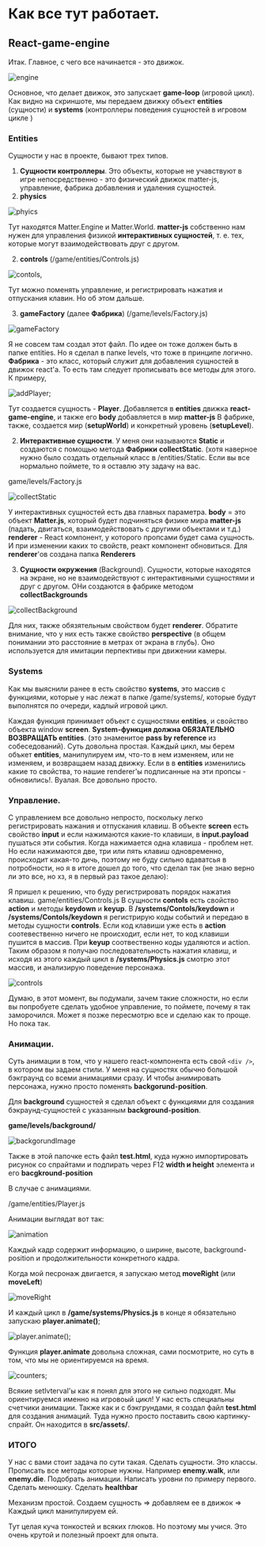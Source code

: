 # Как все тут работает.

## React-game-engine

Итак. Главное, с чего все начинается - это движок.

![engine](https://sun9-21.userapi.com/impg/hAAypEz5t-4PVtOsF5m5MlDcBYpQod_n-Eq9cQ/wNVqE_8r-io.jpg?size=423x105&quality=96&proxy=1&sign=4f36fd69b2425f0eed9b5408ee789f04&type=album)

Основное, что делает движок, это запускает **game-loop** (игровой цикл).
Как видно на скриншоте, мы передаем движку объект **entities** (сущности) и **systems** (контроллеры поведения сущностей в игровом цикле )

### Entities

Сущности у нас в проекте, бывают трех типов.

1. **Сущности контроллеры**. Это объекты, которые не учавствуют в игре непосредственно - это физический движок matter-js, управление, фабрика добавления и удаления сущностей.
  1. **physics**
  
  ![phyics](https://sun9-26.userapi.com/impg/BzUkWf9bzVWpHFYlF57NynBpmpT2K44are-vYQ/xN9jqAGNVxc.jpg?size=272x111&quality=96&proxy=1&sign=3ae05ab871e6167ccb296d916a7a86ba&type=album)
  
  Тут находятся Matter.Engine и Matter.World.
  **matter-js** собственно нам нужен для управления физикой **интерактивных сущностей**, т. е. тех, которые могут взаимодействовать друг с другом.
  
  2. **controls** (/game/entities/Controls.js)
  
  ![contols](https://sun9-7.userapi.com/impg/flT5ZGU53d5LkrBr9Gr2AdVXY3TuYO9CXfDQlg/7u7ClsGhLmk.jpg?size=216x221&quality=96&proxy=1&sign=0662c334dbffe442c167b9a9a98d64e9&type=album),
  
  Тут можно поменять управление, и регистрировать нажатия и отпускания клавин. Но об этом дальше.
  
  3. **gameFactory** (далее **Фабрика**) (/game/levels/Factory.js)
  
  ![gameFactory](https://sun9-48.userapi.com/impg/qS5ultELwKWSGwS6qJvyVg-W8EdDcuxsIdwcQw/Lu-rX6_wD-g.jpg?size=238x183&quality=96&proxy=1&sign=a41ed5afdaafca14c04f6f579913a393&type=album)
  
  Я не совсем там создал этот файл. По идее он тоже должен быть в папке entities. Но я сделал в папке levels, что тоже в принципе логично.
  **Фабрика** - это класс, который служит для добавления сущностей в движок react'а. То есть там следует прописывать все методы для этого.
   К примеру, 
   
   ![addPlayer](https://sun9-29.userapi.com/impg/y0GVLJlRyAFm6KMlvYaS9TV3-y77j0203Zkhlw/OLiq9NBlFRk.jpg?size=305x116&quality=96&proxy=1&sign=3405ae9e1700761a781bc30a8b68bd87&type=album);
   
   Тут создается сущность - **Player**. Добавляется в **entities** движка **react-game-engine**, и также его **body** добавляется в мир **matter-js**
   В фабрике, также, создается мир (**setupWorld**) и конкретный уровень (**setupLevel**).
   
2. **Интерактивные сущности**. У меня они называются **Static** и создаются с помощью метода **Фабрики** **collectStatic**. (хотя наверное нужно было создать отдельный класс в /entities/Static. Если вы все нормально поймете, то я оставлю эту задачу на вас.

  game/levels/Factory.js 
  
  ![collectStatic](https://sun9-36.userapi.com/impg/-0NlLLgVZuB9nXqua9-aplijmsol8xzZLnbHpw/YUX5OxjLYD8.jpg?size=628x338&quality=96&proxy=1&sign=8a3871074c7530ca116f3dfed15c6055&type=album)

  У интерактивных сущностей есть два главных параметра.
  **body** = это объект **Matter.js**, который будет подчиняться физике мира **matter-js** (падать, двигаться, взаимодействовать с другими объектами и т.д.)
  **renderer** - React компонент, у которого пропсами будет сама сущность. И при изменении каких то свойств, реакт компонент обновиться.
  Для **renderer**'ов создана папка **Renderers**
  
  
3. **Сущности окружения** (Background). Сущности, которые находятся на экране, но не взаимодействуют с интерактивными сущностями и друг с другом.
  ОНи создаются в фабрике методом **collectBackgrounds**
  
  ![collectBackground](https://sun9-32.userapi.com/impg/JfoXjVz7ER2LveMmFm390ST0-YPs4SPda8qmiw/FA4Nom4eA7U.jpg?size=602x281&quality=96&proxy=1&sign=ed6dd985e806de717e08b6ae8691724a&type=album)
  
  Для них, также обязятельным свойством будет **renderer**.
  Обратите внимание, что у них есть также свойство **perspective** (в общем понимании это расстояние в метрах от экрана в глубь). Оно используется для имитации перпективы
  при движении камеры.
  
 ### Systems
 
 Как мы выяснили ранее в **<ReactEngine />** есть свойство **systems**, это массив с функциями, которые у нас лежат в папке /game/systems/, 
 которые будут выполнятся по очереди, кадлый игровой цикл.
 
 Каждая функция принимает объект с сущностями **entities**, и свойство объекта window **screen**.
 **System-функция должна ОБЯЗАТЕЛЬНО ВОЗВРАЩАТЬ entities**. (это знаменитое **pass by reference** из собеседований).
 Суть довольна простая. Каждый цикл, мы берем объкет **entities**, манипулируем им, что-то в нем изменяем, или не изменяем, и возвращаем назад движку.
 Если в в **entities** изменились какие то свойства, то нашие renderer'ы подписанные на эти пропсы - обновились!. 
 Вуалая. Все довольно просто.
 
 ### Управление.
 
 С управлением все довольно непросто, поскольку легко регистрировать нажания и отпускания клавиш. В объекте **screen** есть свойство **input** и если нажимаются какие-то клавиши, в **input.payload** пушаться эти события. Когда нажимается одна клавиша - проблем нет. Но если нажимаются две, три или пять клавиш одновременно, происходит какая-то дичь, поэтому не буду сильно вдаватсья в потробности, но я в итоге дошел до того, что сделал так (не знаю верно ли это все, но хз, я в первый раз такое делаю):
 
 Я пришел к решению, что буду регистрировать порядок нажатия клавиш.
 game/entities/Controls.js
 В сущности **contols** есть свойство **action** и методы **keydown** и **keyup**. 
 В **/systems/Contols/keydown** и  **/systems/Contols/keydown** я регистрирую коды событий и передаю в методы сущности **controls**.
 Если код клавиши уже есть в **action** соотевественно ничего не происходит, если нет, то код клавиши пушится в массив.
 При **keyup** соотвественно коды удаляются и action.
 Таким образом я получаю последовательность нажатия клавиш, и исходя из этого каждый цикл в **/systems/Physics.js** смотрю этот массив, и анализирую поведение персонажа.
 
 ![controls](https://sun9-51.userapi.com/impg/pb14fBne53rhItmGlDwkaDiOZ4SLnRioC0bnfA/_T2902PsTaw.jpg?size=678x532&quality=96&proxy=1&sign=83b664b3522b2fafc2f1a197f899c6f0&type=album)
 
 Думаю, в этот момент, вы подумали, зачем такие сложности, но если вы попробуете сделать удобное управление, то поймете, почему я так заморочился.
 Может я позже пересмотрю все и сделаю как то проще. Но пока так.
 
 ### Анимации.
 Суть анимации в том, что у нашего react-компонента есть свой ```<div />```, в котором вы задаем стили. У меня на сущностях обычно большой бэкграунд со всеми анимациями сразу. И чтобы анимировать персонажа, нужно просто поменять **backgorund-position**.
 
 Для **background** сущностей я сделал объект с функциями для создания бэкраунд-сущностей с указанным **background-position**.
 
 **game/levels/background/**
 
 ![backgorundImage](https://sun9-45.userapi.com/impg/_xCsVKWJ-UVMg__nO2_aYIFXbgP_R0J1IXok4w/zPjGMccigtA.jpg?size=556x683&quality=96&proxy=1&sign=9d2cf3b9ace1e1cefa5b79332cb0b4da&type=album)
 
 Также в этой папочке  есть файл **test.html**, куда нужно импортировать рисунок со спрайтами и подпирать через F12 **width и height** элемента и его **bacgkround-position**
 
 В случае с анимациями. 
 
 /game/entities/Player.js 
 
 Анимации выглядат вот так:
 
 ![animation](https://sun9-65.userapi.com/impg/79szINGRpcFl6s00tc53lQnR-ANOhgeGa2Pkog/DSF-u-MgkkA.jpg?size=321x307&quality=96&proxy=1&sign=025671e3c8abc28e21f079cf430ad9ff&type=album)
 
 Каждый кадр содержит информацию, о ширине, высоте, background-position и продолжительности конкретного кадра.
 
 Когда мой песронаж двигается, я запускаю метод **moveRight** (или **moveLeft**)
 
 ![moveRight](https://sun9-64.userapi.com/impg/53X6qceozMNr_N1jQLTSbXg6hWjVRGJjPCwC1g/4Ax86z5ATbE.jpg?size=371x107&quality=96&proxy=1&sign=41fc04715b6d10275a79348437249b47&type=album)
 
 И каждый цикл в **/game/systems/Physics.js** в конце я обязательно запускаю **player.animate()**;
 
 ![player.animate()](https://sun9-23.userapi.com/impg/V5VTXY_BEgLGdsYyxNtf5Eeto5eamPjVnqOu3A/5d66_CSydqc.jpg?size=335x140&quality=96&proxy=1&sign=40fde7c797643ace4b4e03b0f9730642&type=album);
 
 Функция **player.animate** довольна сложная, сами посмотрите, но суть в том, что мы не ориентируемся на время.
 
 ![counters](https://sun9-62.userapi.com/impg/W0IBdqnAKjZDRlCIH_oGWpq8mZLUI6MJbHy8Ig/bLRtc9Xe8Tg.jpg?size=158x158&quality=96&proxy=1&sign=423f642bde36017a19b9fda524cd0a10&type=album);
 
  Всякие setIvterval'ы как я понял для этого не сильно подходят.
  Мы ориентируемся именно на игровоый цикл!  У нас есть специальны счетчики анимации. Также как и с бэкгрундами, я создал файл **test.html** для создания анимаций.
  Туда нужно просто поставить свою картинку-спрайт. Он находится в **src/assets/**.
  
  
 ### ИТОГО
 
 У нас с вами стоит задача по сути такая. 
 Сделать сущности. Это классы. Прописать все методы которые нужны. 
 Например **enemy.walk**, или **enemy.die**.
 Подобрать анимации.
 Написать уровни по примеру первого.
 Сделать менюшку.
 Сделать **healthbar**
 
 Механизм простой. Создаем сущность => добавляем ее в движок => Каждый цикл манипулируем ей.
 
 Тут целая куча тонкостей и всяких глюков. Но поэтому мы учися. Это очень крутой и полезный проект для опыта.
 
 
 
 
 


  
  
  